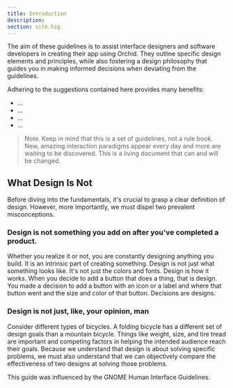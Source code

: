 ```yaml
---
title: Introduction 
description:
section: site.hig.
---
```


The aim of these guidelines is to assist interface designers and software developers in creating their app using Orchid.
They outline specific design elements and principles, while also fostering a design philosophy that guides you
in making informed decisions when deviating from the guidelines.


Adhering to the suggestions contained here provides many benefits:


- ...
- ...
- ...
- ...



> Note. Keep in mind that this is a set of guidelines, not a rule book. 
New, amazing interaction paradigms appear every day and more are waiting to be discovered.
This is a living document that can and will be changed.


## What Design Is Not

Before diving into the fundamentals, it's crucial to grasp a clear definition of design. 
However, more importantly, we must dispel two prevalent misconceptions.

### Design is not something you add on after you've completed a product.

Whether you realize it or not, you are constantly designing anything you build. It is an intrinsic part of creating something.
Design is not just what something looks like. It's not just the colors and fonts. Design is how it works.
When you decide to add a button that does a thing, that is design. You made a decision to add a button with
an icon or a label and where that button went and the size and color of that button.
Decisions are designs.


### Design is not just, like, your opinion, man

Consider different types of bicycles. A folding bicycle has a different set of design goals than a mountain bicycle.
Things like weight, size, and tire tread are important and competing factors in helping the intended audience reach their goals.
Because we understand that design is about solving specific problems, we must also understand that we 
can objectively compare the effectiveness of two designs at solving those problems.


This guide was influenced by the GNOME Human Interface Guidelines.
